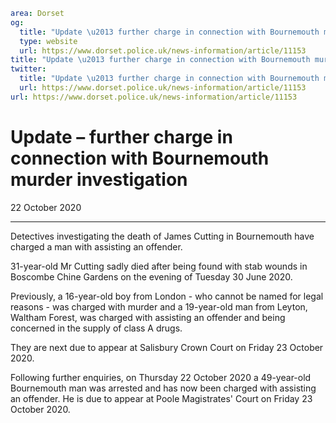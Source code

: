 ```yaml
area: Dorset
og:
  title: "Update \u2013 further charge in connection with Bournemouth murder investigation"
  type: website
  url: https://www.dorset.police.uk/news-information/article/11153
title: "Update \u2013 further charge in connection with Bournemouth murder investigation |"
twitter:
  title: "Update \u2013 further charge in connection with Bournemouth murder investigation"
  url: https://www.dorset.police.uk/news-information/article/11153
url: https://www.dorset.police.uk/news-information/article/11153
```

# Update – further charge in connection with Bournemouth murder investigation

22 October 2020

* * *

Detectives investigating the death of James Cutting in Bournemouth have charged a man with assisting an offender.

31-year-old Mr Cutting sadly died after being found with stab wounds in Boscombe Chine Gardens on the evening of Tuesday 30 June 2020.

Previously, a 16-year-old boy from London - who cannot be named for legal reasons - was charged with murder and a 19-year-old man from Leyton, Waltham Forest, was charged with assisting an offender and being concerned in the supply of class A drugs.

They are next due to appear at Salisbury Crown Court on Friday 23 October 2020.

Following further enquiries, on Thursday 22 October 2020 a 49-year-old Bournemouth man was arrested and has now been charged with assisting an offender. He is due to appear at Poole Magistrates' Court on Friday 23 October 2020.

